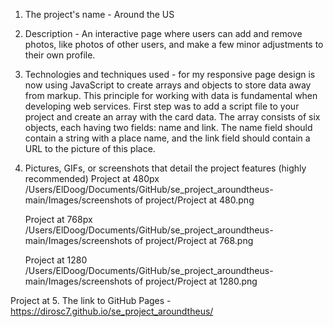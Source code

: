 1. The project's name - Around the US

2. Description - An interactive page where users can add and remove photos, like photos of other users, and make a few minor adjustments to their own profile.

3. Technologies and techniques used - for my responsive page design is now using JavaScript to create arrays and objects to store data away from markup. This principle for working with data is fundamental when developing web services. First step was to add a script file to your project and create an array with the card data. The array consists of six objects, each having two fields: name and link. The name field should contain a string with a place name, and the link field should contain a URL to the picture of this place.

4. Pictures, GIFs, or screenshots that detail the project features (highly recommended)
   Project at 480px /Users/ElDoog/Documents/GitHub/se_project_aroundtheus-main/Images/screenshots of project/Project at 480.png

   Project at 768px /Users/ElDoog/Documents/GitHub/se_project_aroundtheus-main/Images/screenshots of project/Project at 768.png

   Project at 1280 /Users/ElDoog/Documents/GitHub/se_project_aroundtheus-main/Images/screenshots of project/Project at 1280.png

Project at 5. The link to GitHub Pages - https://dirosc7.github.io/se_project_aroundtheus/
